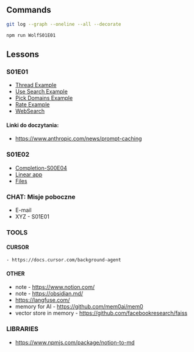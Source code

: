 ## Commands

```bash
git log --graph --oneline --all --decorate

npm run WolfS01E01
```

## Lessons

### S01E01

- [Thread Example](https://github.com/i-am-alice/3rd-devs/tree/main/thread)
- [Use Search Example](https://github.com/i-am-alice/3rd-devs/tree/main/use_search)
- [Pick Domains Example](https://github.com/i-am-alice/3rd-devs/tree/main/pick_domains)
- [Rate Example](https://github.com/i-am-alice/3rd-devs/tree/main/rate)
- [WebSearch](https://github.com/i-am-alice/3rd-devs/tree/main/websearch)

#### Linki do doczytania:
- https://www.anthropic.com/news/prompt-caching

### S01E02

- [Completion-S00E04](https://github.com/i-am-alice/3rd-devs/tree/main/completion)
- [Linear app](https://github.com/i-am-alice/3rd-devs/tree/main/linear)
- [Files](https://github.com/i-am-alice/3rd-devs/tree/main/files)

### CHAT: Misje poboczne
- E-mail
- XYZ - S01E01

### TOOLS
#### CURSOR
    - https://docs.cursor.com/background-agent
#### OTHER
- note - https://www.notion.com/
- note - https://obsidian.md/
- https://langfuse.com/
- memory for AI - https://github.com/mem0ai/mem0 
- vector store in memory - https://github.com/facebookresearch/faiss

### LIBRARIES
- https://www.npmjs.com/package/notion-to-md